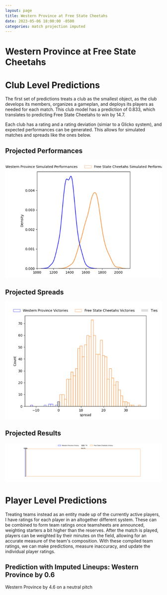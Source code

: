 ```yaml
---  
layout: page  
title: Western Province at Free State Cheetahs  
date: 2023-05-06 18:00:00 -0500  
categories: match projection imputed  
---
```

# Western Province at Free State Cheetahs

# Club Level Predictions


The first set of predictions treats a club as the smallest object, as the club develops its members, organizes a gameplan, and deploys its players as needed for each match. This club model has a prediction of 0.833, which translates to predicting Free State Cheetahs to win by 14.7.

Each club has a rating and a rating deviation (simiar to a Glicko system), and expected performances can be generated. This allows for simulated matches and spreads like the ones below.
## Projected Performances


![Projected Performances](plots/performances_2023-05-06-FreeStateCheetahs-WesternProvince.png)
## Projected Spreads


![Projected Spreads](plots/spreads_2023-05-06-FreeStateCheetahs-WesternProvince.png)
## Projected Results


![Projected Results](plots/resultbar_2023-05-06-FreeStateCheetahs-WesternProvince.png)
# Player Level Predictions


Treating teams instead as an entity made up of the currently active players, I have ratings for each player in an altogether different system. These can be combined to form team ratings once teamsheets are announced, weighting starters a bit higher than the reserves. After the match is played, players can be weighted by their minutes on the field, allowing for an accurate measure of the team's composition. With these compiled team ratings, we can make predictions, measure inaccuracy, and update the individual player ratings.
## Prediction with Imputed Lineups: Western Province by 0.6


Western Province by 4.6 on a neutral pitch

